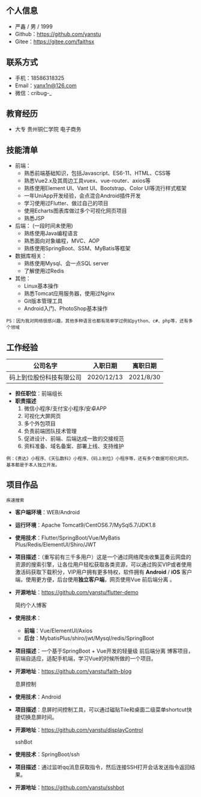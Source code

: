 ## 个⼈信息
- 严鑫 / 男 / 1999
- Github：https://github.com/yanstu
- Gitee：https://gitee.com/faithsx

## 联系⽅式
- ⼿机：18586318325
- Email：yanx1n@126.com
- 微信：cribug-_

## 教育经历
- ⼤专		贵州铜仁学院		电子商务

## 技能清单
- 前端：
  - 熟悉前端基础知识，包括Javascript、ES6-11、HTML、CSS等
  - 熟悉Vue2.x及其周边工具vuex、vue-router、axios等
  - 熟练使用Element UI、Vant UI、Bootstrap、Color UI等流行样式框架
  - 一年UniApp开发经验，会点混合Android插件开发
  - 学习使用过Flutter、做过自己的项目
  - 使用Echarts图表库做过多个可视化网页项目
  - 熟悉JSP
- 后端： (一段时间未使用)
  - 熟练使用Java编程语言
  - 熟悉面向对象编程，MVC、AOP
  - 熟练使用SpringBoot、SSM、MyBatis等框架
- 数据库相关：
  - 熟练使用Mysql、会一点SQL server
  - 了解使用过Redis
- 其他：
  - Linux基本操作
  - 熟悉Tomcat应用服务器，使用过Nginx
  - Git版本管理工具
  - Android入门、PhotoShop基本操作

`PS：因为我对网络很感兴趣，其他多种语言也都有简单学过例如python、c#、php等，还有多个领域`

## ⼯作经验
| 公司名字      | 入职日期       | 离职日期   |
| --------- | ---------- | ----------- |
| 码上到位股份科技有限公司 | 2020/12/13 | 2021/8/30 |

-  **担任职位**：前端组长
-  **职责描述**
   1. 微信小程序/支付宝小程序/安卓APP
   2. 可视化大屏网页
   3. 多个外包项目
   4. 负责前端团队技术管理
   5. 促进设计、前端、后端达成一致的交接规范
   6. 资料准备、域名备案、部署上线、支持维护

`例：《贵达》小程序、《天弘数科》小程序、《码上到位》小程序等，还有多个数据可视化网页。基本都是于本人独立开发。`

## 项⽬作品

	疾速搜索
- **客户端环境**：WEB/Android
- **运⾏环境**：Apache Tomcat9/CentOS6.7/MySql5.7/JDK1.8
- **使⽤技术**：Flutter/SpringBoot/Vue/MyBatis Plus/Redis/ElementUI/Shiro/JWT
- **项⽬描述**：（重写前有三千多⽤户）这是⼀个通过⽹络爬⾍收集蓝奏云⽹盘的资源的搜索引擎，让各位⽤户轻松获取各类资源，可以通过购买VIP或者使⽤激活码获取下载积分，VIP⽤户拥有更多特权，软件拥有 **Android** / **iOS** 客户端，使⽤更⽅便，后台使⽤**独立客户端**，⽹⻚使⽤Vue 前后端分离 。
- **开源地址**：https://github.com/yanstu/flutter-demo


	简约个⼈博客
- **使⽤技术**：
     - **前端**：Vue/ElementUI/Axios
     - **后台**：MybatisPlus/shiro/jwt/Mysql/redis/SpringBoot
     
- **项⽬描述**：⼀个基于SpringBoot + Vue开发的轻量级 前后端分离 博客项⽬，前端⾃适应，适配⼿机端，学习Vue的时候所做的一个项目。
  
- **开源地址**：https://github.com/yanstu/faith-blog



	息屏控制

- **使⽤技术**：Android
- **项⽬描述**：息屏时间控制⼯具，可以通过磁贴Tile和桌⾯⼆级菜单shortcut快捷切换息屏时间。
- **开源地址**：https://github.com/yanstu/displayControl


	sshBot

- **使⽤技术**：SpringBoot/ssh
- **项⽬描述**：通过监听qq消息获取指令，然后连接SSH打开会话发送指令返回结果。
- **开源地址**：https://github.com/yanstu/sshbot

